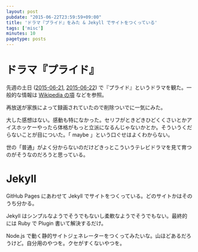 ```yaml
---
layout: post
pubdate: "2015-06-22T23:59:59+09:00"
title: 'ドラマ『プライド』をみた & Jekyll でサイトをつくっている'
tags: ['misc']
minutes: 10
pagetype: posts
---
```

# ドラマ『プライド』

先週の土日 ([2015-06-21][], [2015-06-22][]) で『プライド』というドラマを観た。一般的な情報は [Wikipedia の項](https://ja.wikipedia.org/wiki/%E3%83%97%E3%83%A9%E3%82%A4%E3%83%89_(%E3%83%86%E3%83%AC%E3%83%93%E3%83%89%E3%83%A9%E3%83%9E)) などを参照。

再放送が家族によって録画されていたので削除ついでに一気にみた。

大した感想はない。感動も特になかった。セリフがときどきひどくくさいとかアイスホッケーやったら体格がもっと立派になるんじゃないかとか。そういうくだらないことが目についた。「 maybe 」という口ぐせはよくわからない。

世の「普通」がよく分からないのだけどきっとこういうテレビドラマを見て育つのがそうなのだろうと思っている。

# Jekyll

GitHub Pages にあわせて Jekyll でサイトをつくっている。どのサイトかはそのうち分かる。

Jekyll はシンプルなようでそうでもないし柔軟なようでそうでもない。最終的には Ruby で Plugin 書いて解決するだけ。

Node.js で動く静的サイトジェネレーターをつくってみたいな。山ほどあるだろうけど。自分用のやつを。クセがすくないやつを。

[2015-06-21]: http://blog.bouzuya.net/2015/06/21/
[2015-06-22]: http://blog.bouzuya.net/2015/06/22/
